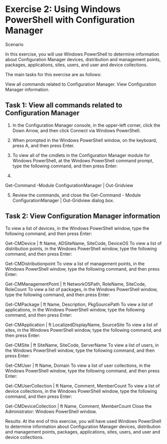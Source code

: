 # Exercise 2: Using Windows PowerShell with Configuration Manager

Scenario

In this exercise, you will use Windows PowerShell to determine information about Configuration Manager devices, distribution and management points, packages, applications, sites, users, and user and device collections.

The main tasks for this exercise are as follows:

View all commands related to Configuration Manager.
View Configuration Manager information.
## Task 1: View all commands related to Configuration Manager
1. In the Configuration Manager console, in the upper-left corner, click the Down Arrow, and then click Connect via Windows PowerShell.

2. When prompted in the Windows PowerShell window, on the keyboard, press A, and then press Enter.

3. To view all of the cmdlets in the Configuration Manager module for Windows PowerShell, at the Windows PowerShell command prompt, type the following command, and then press Enter:

4. ```PowerShell
Get-Command -Module ConfigurationManager | Out-Gridview

5. Review the commands, and close the Get-Command - Module ConfigurationManager | Out-Gridview dialog box.

## Task 2: View Configuration Manager information
To view a list of devices, in the Windows PowerShell window, type the following command, and then press Enter:

Get-CMDevice | ft Name, ADSiteName, SiteCode, DeviceOS
To view a list of distribution points, in the Windows PowerShell window, type the following command, and then press Enter:

Get-CMDistributionpoint
To view a list of management points, in the Windows PowerShell window, type the following command, and then press Enter:

Get-CMManagementPoint | ft NetworkOSPath, RoleName, SiteCode, RoleCount
To view a list of packages, in the Windows PowerShell window, type the following command, and then press Enter:

Get-CMPackage | ft Name, Description, PkgSourcePath
To view a list of applications, in the Windows PowerShell window, type the following command, and then press Enter:

Get-CMApplication | ft LocalizedDisplayName, SourceSite
To view a list of sites, in the Windows PowerShell window, type the following command, and then press Enter:

Get-CMSite | ft SiteName, SiteCode, ServerName
To view a list of users, in the Windows PowerShell window, type the following command, and then press Enter:

Get-CMUser | ft Name, Domain
To view a list of user collections, in the Windows PowerShell window, type the following command, and then press Enter:

Get-CMUserCollection | ft Name, Comment, MemberCount
To view a list of device collections, in the Windows PowerShell window, type the following command, and then press Enter:

Get-CMDeviceCollection | ft Name, Comment, MemberCount
Close the Administrator: Windows PowerShell window.

Results: At the end of this exercise, you will have used Windows PowerShell to determine information about Configuration Manager devices, distribution and management points, packages, applications, sites, users, and user and device collections.